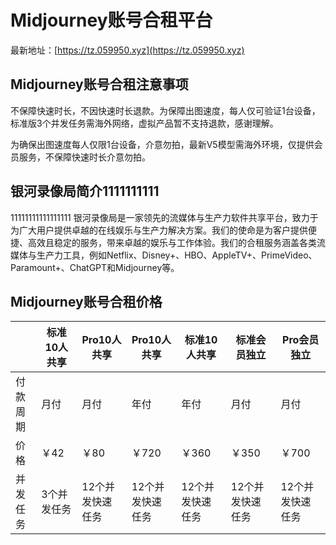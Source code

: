 # Midjourney账号合租平台

最新地址：[https://tz.059950.xyz](https://tz.059950.xyz)

## Midjourney账号合租注意事项

不保障快速时长，不因快速时长退款。为保障出图速度，每人仅可验证1台设备，标准版3个并发任务需海外网络，虚拟产品暂不支持退款，感谢理解。

为确保出图速度每人仅限1台设备，介意勿拍，最新V5模型需海外环境，仅提供会员服务，不保障快速时长介意勿拍。

## 银河录像局简介1111111111
11111111111111111
银河录像局是一家领先的流媒体与生产力软件共享平台，致力于为广大用户提供卓越的在线娱乐与生产力解决方案。我们的使命是为客户提供便捷、高效且稳定的服务，带来卓越的娱乐与工作体验。我们的合租服务涵盖各类流媒体与生产力工具，例如Netflix、Disney+、HBO、AppleTV+、PrimeVideo、Paramount+、ChatGPT和Midjourney等。

## Midjourney账号合租价格

||标准10人共享|Pro10人共享|Pro10人共享|标准10人共享|标准会员独立|Pro会员独立|
|----|----|----|----|----|----|----|
|付款周期|月付|月付|年付|年付|月付|月付|
|价格|￥42|￥80|￥720|￥360|￥350|￥700|
|并发任务|3个并发任务|12个并发快速任务|12个并发快速任务|12个并发快速任务|12个并发快速任务|12个并发快速任务|

